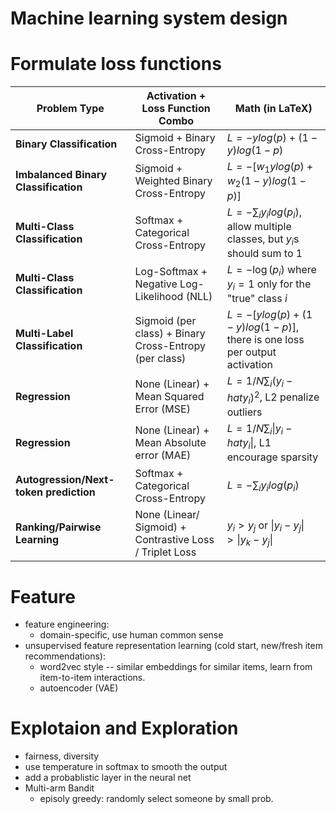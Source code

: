 Machine learning system design
===

# Formulate loss functions

| **Problem Type**                    | **Activation + Loss Function Combo**                           | **Math (in LaTeX)**                                                                                  |
|--------------------------------------|---------------------------------------------------------------|------------------------------------------------------------------------------------------------------|
| **Binary Classification**            | Sigmoid + Binary Cross-Entropy                                | $L = - y log(p) + (1 - y) log(1 - p)$                                                                |
| **Imbalanced Binary Classification** | Sigmoid + Weighted Binary Cross-Entropy                       | $L = - [ w_1 y log(p) + w_2 (1 - y) log(1 - p) ]$                                                    |
| **Multi-Class Classification**       | Softmax + Categorical Cross-Entropy                           | $L = - \sum_{i} y_i log(p_i)$, allow multiple classes, but $y_i$s should sum to 1                    |
| **Multi-Class Classification**       | Log-Softmax + Negative Log-Likelihood (NLL)                   | $L = - \log(p_i)$ where $y_i = 1$ only for the "true" class $i$                                      |
| **Multi-Label Classification**       | Sigmoid (per class) + Binary Cross-Entropy (per class)        | $L = - [ y log(p) + (1 - y) log(1 - p) ]$, there is one loss per output activation                   |
| **Regression**                       | None (Linear) + Mean Squared Error (MSE)                      | $L = 1/N \sum_{i} (y_i - hat{y}_i)^2$, L2 penalize outliers                                        |
| **Regression**                       | None (Linear) + Mean Absolute  error (MAE)                    | $L = 1/N \sum_{i} \|y_i - hat{y}_i\|$, L1 encourage sparsity                                         |
| **Autogression/Next-token prediction** | Softmax + Categorical Cross-Entropy                         | $L = - \sum_{i} y_i log(p_i)$                                                                        |
| **Ranking/Pairwise Learning**        | None (Linear/ Sigmoid) + Contrastive Loss / Triplet Loss      | $y_i > y_j$ or $\|y_i - y_j\| > \|y_k - y_j\|$                                                           |

# Feature

- feature engineering:
  - domain-specific, use human common sense 
- unsupervised feature representation learning (cold start, new/fresh item recommendations):
  - word2vec style -- similar embeddings for similar items, learn from item-to-item interactions.
  - autoencoder (VAE) 

# Explotaion and Exploration
  - fairness, diversity
  - use temperature in softmax to smooth the output
  - add a probablistic layer in the neural net
  - Multi-arm Bandit
    - episoly greedy: randomly select someone by small prob.
    
